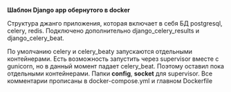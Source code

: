 **Шаблон Django app обернутого в docker**


Структура джанго приложения, которая включает в себя БД postgresql, celery, redis.
Подключено дополнительно django_celery_results и django_celery_beat.

По умолчанию celery и celery_beaty запускаются отдельными контейнерами. Есть возможность запустить 
через supervisor вместе с gunicorn, но в данный момент падает celery_beat.
Поэтому оставил пока отдельными контейнерами. 
Папки **config**, **socket** для supervisor.
Все комментарии прописаны в docker-compose.yml и главном Dockerfile